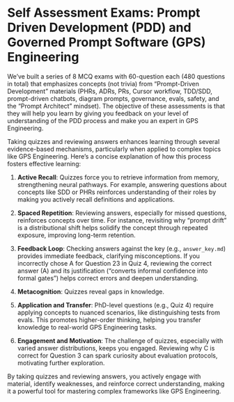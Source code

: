 # Self Assessment Exams: Prompt Driven Development (PDD) and Governed Prompt Software (GPS) Engineering

We’ve built a series of 8 MCQ exams with 60-question each (480 questions in total) that emphasizes concepts (not trivia) from “Prompt-Driven Development” materials (PHRs, ADRs, PRs, Cursor workflow, TDD/SDD, prompt-driven chatbots, diagram prompts, governance, evals, safety, and the “Prompt Architect” mindset). The objective of these assessments is that they will help you learn by giving you feedback on your level of understanding of the PDD process and make you an expert in GPS Engineering.

Taking quizzes and reviewing answers enhances learning through several evidence-based mechanisms, particularly when applied to complex topics like GPS Engineering. Here’s a concise explanation of how this process fosters effective learning:

1. **Active Recall**: Quizzes force you to retrieve information from memory, strengthening neural pathways. For example, answering questions about concepts like SDD or PHRs reinforces understanding of their roles by making you actively recall definitions and applications.

2. **Spaced Repetition**: Reviewing answers, especially for missed questions, reinforces concepts over time. For instance, revisiting why “prompt drift” is a distributional shift helps solidify the concept through repeated exposure, improving long-term retention.

3. **Feedback Loop**: Checking answers against the key (e.g., `answer_key.md`) provides immediate feedback, clarifying misconceptions. If you incorrectly chose A for Question 23 in Quiz 4, reviewing the correct answer (A) and its justification (“converts informal confidence into formal gates”) helps correct errors and deepen understanding.

4. **Metacognition**: Quizzes reveal gaps in knowledge. 

5. **Application and Transfer**: PhD-level questions (e.g., Quiz 4) require applying concepts to nuanced scenarios, like distinguishing tests from evals. This promotes higher-order thinking, helping you transfer knowledge to real-world GPS Engineering tasks.

6. **Engagement and Motivation**: The challenge of quizzes, especially with varied answer distributions, keeps you engaged. Reviewing why C is correct for Question 3 can spark curiosity about evaluation protocols, motivating further exploration.

By taking quizzes and reviewing answers, you actively engage with material, identify weaknesses, and reinforce correct understanding, making it a powerful tool for mastering complex frameworks like GPS Engineering. 
